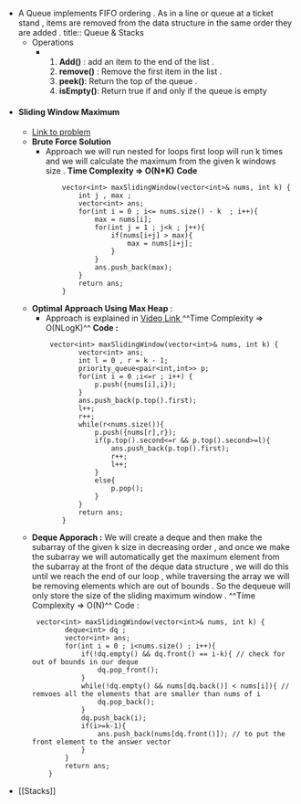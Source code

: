 - A Queue implements FIFO ordering . As in a line or queue at a ticket stand , items are removed from the data structure in the same order they are added .
  title:: Queue & Stacks
	- Operations
		- 1. **Add()** : add an item to the end of the list . 
		  2. **remove()** : Remove the first item in the list .
		  3. **peek()**: Return the top of the queue . 
		  4. **isEmpty()**: Return true if and only if the queue is empty
- #### Sliding Window Maximum
	- [Link to problem ](https://leetcode.com/problems/sliding-window-maximum/)
	- **Brute Force Solution**
		- Approach we will run nested for loops first loop will run k times and we will calculate the maximum from the given k windows size . 
		  **Time Complexity => O(N*K)**
		  **Code**
		  ```
		      vector<int> maxSlidingWindow(vector<int>& nums, int k) {
		          int j , max ;
		          vector<int> ans;
		          for(int i = 0 ; i<= nums.size() - k  ; i++){
		              max = nums[i];
		              for(int j = 1 ; j<k ; j++){
		                  if(nums[i+j] > max){
		                      max = nums[i+j];
		                  }
		              }
		              ans.push_back(max);
		          }
		          return ans;
		      }
		  ```
	- **Optimal Approach Using Max Heap** :
		- Approach is explained in [Video Link ](https://youtu.be/MCvGwtkqJS0)
		  ^^Time Complexity => O(NLogK)^^
		  **Code :**
		  ```
		   vector<int> maxSlidingWindow(vector<int>& nums, int k) {
		          vector<int> ans;
		          int l = 0 , r = k - 1;
		          priority_queue<pair<int,int>> p;
		          for(int i = 0 ;i<=r ; i++) {
		              p.push({nums[i],i});
		          }
		          ans.push_back(p.top().first);
		          l++;
		          r++;
		          while(r<nums.size()){
		              p.push({nums[r],r});
		              if(p.top().second<=r && p.top().second>=l){
		                  ans.push_back(p.top().first);
		                  r++;
		                  l++;
		              }
		              else{
		                  p.pop();
		              }
		          }
		          return ans;
		      }
		  ```
	- **Deque Apporach :** 
	  We will create a deque and then make the subarray of the given k size in decreasing order , and once we make the subarray we will automatically get the maximum element from the subarray at the front of the deque data structure , we will do this until we reach the end of our loop , while traversing the array we will be removing elements which are out of bounds . So the dequeue will only store the size of the sliding maximum window . 
	  ^^Time Complexity => O(N)^^
	  Code : 
	  ```
	   vector<int> maxSlidingWindow(vector<int>& nums, int k) {
	          deque<int> dq ;
	          vector<int> ans;
	          for(int i = 0 ; i<nums.size() ; i++){
	              if(!dq.empty() && dq.front() == i-k){ // check for out of bounds in our deque 
	                  dq.pop_front();
	              }
	              while(!dq.empty() && nums[dq.back()] < nums[i]){ // remvoes all the elements that are smaller than nums of i 
	                  dq.pop_back();
	              }
	              dq.push_back(i);
	              if(i>=k-1){
	                  ans.push_back(nums[dq.front()]); // to put the front element to the answer vector 
	              }
	          }
	          return ans;
	      }
	  ```
- [[Stacks]]